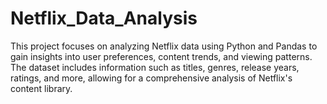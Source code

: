 # Netflix_Data_Analysis
This project focuses on analyzing Netflix data using Python and Pandas to gain insights into user preferences, content trends, and viewing patterns. The dataset includes information such as titles, genres, release years, ratings, and more, allowing for a comprehensive analysis of Netflix's content library.
